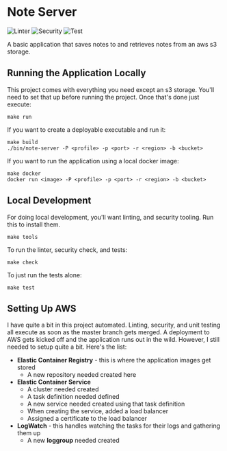 # Note Server

![Linter](https://github.com/sksmith/note-server/actions/workflows/lint.yml/badge.svg)
![Security](https://github.com/sksmith/note-server/actions/workflows/sec.yml/badge.svg)
![Test](https://github.com/sksmith/note-server/actions/workflows/test.yml/badge.svg)

A basic application that saves notes to and retrieves notes from an aws s3 storage.

## Running the Application Locally

This project comes with everything you need except an s3 storage. You'll need to set
that up before running the project. Once that's done just execute:

```shell
make run
```

If you want to create a deployable executable and run it:

```shell
make build
./bin/note-server -P <profile> -p <port> -r <region> -b <bucket>
```

If you want to run the application using a local docker image:

```shell
make docker
docker run <image> -P <profile> -p <port> -r <region> -b <bucket>
```

## Local Development

For doing local development, you'll want linting, and security tooling. Run this to install them.

```shell
make tools
```

To run the linter, security check, and tests:

```shell
make check
```

To just run the tests alone:

```shell
make test
```

## Setting Up AWS

I have quite a bit in this project automated. Linting, security, and unit testing all execute as
soon as the master branch gets merged. A deployment to AWS gets kicked off and the application runs
out in the wild. However, I still needed to setup quite a bit. Here's the list:

- **Elastic Container Registry** - this is where the application images get stored
  - A new repository needed created here
- **Elastic Container Service** 
  - A cluster needed created
  - A task definition needed defined
  - A new service needed created using that task definition
  - When creating the service, added a load balancer
  - Assigned a certificate to the load balancer
- **LogWatch** - this handles watching the tasks for their logs and gathering them up
  - A new **loggroup** needed created
